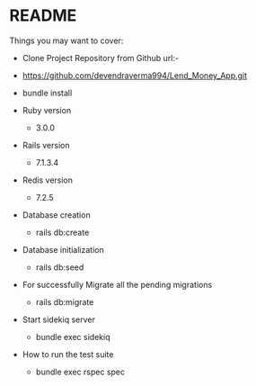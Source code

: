 # README

Things you may want to cover:

* Clone Project Repository from Github url:-
 - https://github.com/devendraverma994/Lend_Money_App.git

* bundle install

* Ruby version
  - 3.0.0

* Rails version
  - 7.1.3.4

* Redis version
  - 7.2.5

* Database creation
  - rails db:create

* Database initialization
  - rails db:seed

* For successfully Migrate all the pending migrations
  - rails db:migrate

* Start sidekiq server
  - bundle exec sidekiq

* How to run the test suite
  - bundle exec rspec spec
